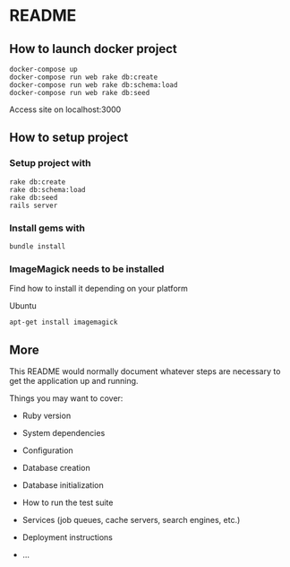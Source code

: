 # README

## How to launch docker project
```
docker-compose up
docker-compose run web rake db:create
docker-compose run web rake db:schema:load
docker-compose run web rake db:seed
```

Access site on localhost:3000

## How to setup project
### Setup project with
```
rake db:create
rake db:schema:load
rake db:seed
rails server
```

### Install gems with
```
bundle install
```

### ImageMagick needs to be installed
Find how to install it depending on your platform

Ubuntu
```
apt-get install imagemagick
```

## More

This README would normally document whatever steps are necessary to get the
application up and running.

Things you may want to cover:

* Ruby version

* System dependencies

* Configuration

* Database creation

* Database initialization

* How to run the test suite

* Services (job queues, cache servers, search engines, etc.)

* Deployment instructions

* ...
